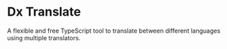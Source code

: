 # Dx Translate
A flexible and free TypeScript tool to translate between different languages using multiple translators.
